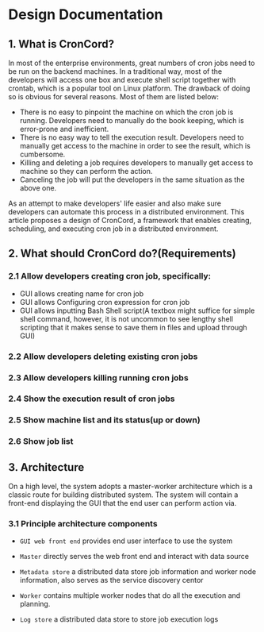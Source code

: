 # Design Documentation 

## 1. What is CronCord?
 
In most of the enterprise environments, great numbers of cron jobs need to be run on the backend
machines. In a traditional way, most of the developers will access one box and execute shell script
together with crontab, which is a popular tool on Linux platform. The drawback of doing so is obvious
for several reasons. Most of them are listed below:

* There is no easy to pinpoint the machine on which the cron job is running. Developers need to manually
do the book keeping, which is error-prone and inefficient. 
* There is no easy way to tell the execution result. Developers need to manually get access to the machine
in order to see the result, which is cumbersome. 
* Killing and deleting a job requires developers to manually get access to machine so they can perform
the action.
* Canceling the job will put the developers in the same situation as the above one. 

As an attempt to make developers' life easier and also make sure developers can automate this process in 
a distributed environment. This article proposes a design of CronCord, a framework that enables creating,
scheduling, and executing cron job in a distributed environment.

## 2. What should CronCord do?(Requirements)

### 2.1 Allow developers creating cron job, specifically:

* GUI allows creating name for cron job 
* GUI allows Configuring cron expression for cron job
* GUI allows inputting Bash Shell script(A textbox might suffice for simple shell command, however, it 
is not uncommon to see lengthy shell scripting that it makes sense to save them in files and upload through GUI)

### 2.2 Allow developers deleting existing cron jobs

### 2.3 Allow developers killing running cron jobs

### 2.4 Show the execution result of cron jobs 

### 2.5 Show machine list and its status(up or down)

### 2.6 Show job list

## 3. Architecture

On a high level, the system adopts a master-worker architecture which is a classic route for building distributed
system. The system will contain a front-end displaying the GUI that the end user can perform action via. 

### 3.1 Principle architecture components

* `GUI web front end` provides end user interface to use the system

* `Master` directly serves the web front end and interact with data source

* `Metadata store` a distributed data store job information and worker node information, also serves as the service discovery centor

* `Worker` contains multiple worker nodes that do all the execution and planning. 

* `Log store` a distributed data store to store job execution logs


